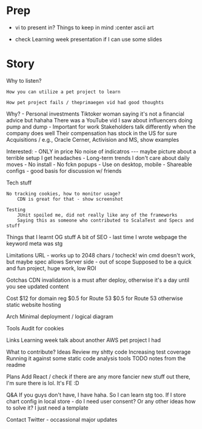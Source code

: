 Prep
====

- vi to present in?
  Things to keep in mind
	:center
	ascii art

- check Learning week presentation if I can use some slides

Story
=====

Why to listen?

	How you can utilize a pet project to learn

	How pet project fails / theprimaegen vid had good thoughts

Why?
	- Personal investments
	  Tiktoker woman saying it's not a financial advice but hahaha
	  There was a YouTube vid I saw about influencers doing pump and dump 
	- Important for work
	  Stakeholders talk differently when the company does well
	  Their compensation has stock in the US for sure
	  Acquisitions / e.g., Oracle Cerner, Activision and MS, show examples

Interested:
	- ONLY in price
	  No noise of indicatros --- maybe picture about a terrible setup
	  I get headaches
	- Long-term trends
	  I don't care about daily moves
	- No install
	- No fckn popups
	- Use on desktop, mobile
	- Shareable configs - good basis for discussion w/ friends

Tech stuff

	No tracking cookies, how to monitor usage?
		CDN is great for that - show screenshot
	
	Testing
		JUnit spoiled me, did not really like any of the frameworks
		Saying this as someone who contributed to ScalaTest and Specs and stuff
	
Things that I learnt
	OG stuff
	A bit of SEO - last time I wrote webpage the keyword meta was stg

Limitations
	URL - works up to 2048 chars / tocheck! win cmd doesn't work, but maybe spec allows
	Server side - out of scope
		Supposed to be a quick and fun project, huge work, low ROI

Gotchas
	CDN invalidation is a must after deploy, otherwise it's a day until you see updated content
	
Cost
	$12 for domain reg
	$0.5 for Route 53
	$0.5 for Route 53
	otherwise static website hosting

Arch
	Minimal deployment / logical diagram

Tools
	Audit for cookies

Links
	Learning week talk about another AWS pet project I had

What to contribute?
	Ideas
	Review my shtty code
	Increasing test coverage
	Running it against some static code analysis tools
	TODO notes from the readme

Plans
	Add React / check if there are any more fancier new stuff out there, I'm sure there is lol. It's FE :D

Q&A
	If you guys don't have, I have haha. So I can learn stg too.
	If I store chart config in local store - do I need user consent?
		Or any other ideas how to solve it? I just need a template

Contact
	Twitter - occassional major updates

